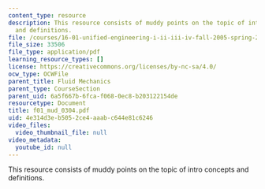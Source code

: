 ```yaml
---
content_type: resource
description: This resource consists of muddy points on the topic of intro concepts
  and definitions.
file: /courses/16-01-unified-engineering-i-ii-iii-iv-fall-2005-spring-2006/4e314d3eb5052ce4aaabc644e81c6246_f01_mud_0304.pdf
file_size: 33506
file_type: application/pdf
learning_resource_types: []
license: https://creativecommons.org/licenses/by-nc-sa/4.0/
ocw_type: OCWFile
parent_title: Fluid Mechanics
parent_type: CourseSection
parent_uid: 6a5f667b-6fca-f068-0ec8-b203122154de
resourcetype: Document
title: f01_mud_0304.pdf
uid: 4e314d3e-b505-2ce4-aaab-c644e81c6246
video_files:
  video_thumbnail_file: null
video_metadata:
  youtube_id: null
---
```

This resource consists of muddy points on the topic of intro concepts and definitions.